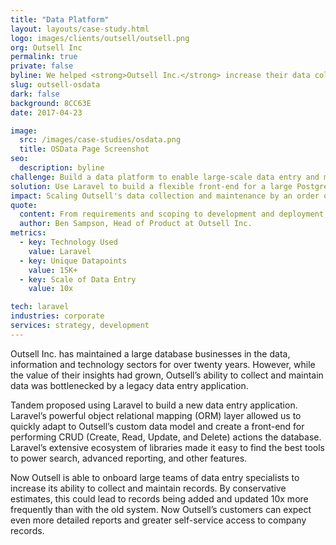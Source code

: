```yaml
---
title: "Data Platform"
layout: layouts/case-study.html
logo: images/clients/outsell/outsell.png
org: Outsell Inc
permalink: true
private: false
byline: We helped <strong>Outsell Inc.</strong> increase their data collection abilities by an order of magnitude with Laravel.
slug: outsell-osdata
dark: false
background: 8CC63E
date: 2017-04-23

image:
  src: /images/case-studies/osdata.png
  title: OSData Page Screenshot
seo:
  description: byline
challenge: Build a data platform to enable large-scale data entry and machine learning-driven insights.
solution: Use Laravel to build a flexible front-end for a large Postgres DB.
impact: Scaling Outsell's data collection and maintenance by an order of magnitude.
quote:
  content: From requirements and scoping to development and deployment, Tandem coordinated with all stakeholders to deliver the best solution to support our business needs. I highly recommend Tandem to anyone looking for strategic development.
  author: Ben Sampson, Head of Product at Outsell Inc.
metrics:
  - key: Technology Used
    value: Laravel
  - key: Unique Datapoints
    value: 15K+
  - key: Scale of Data Entry
    value: 10x

tech: laravel
industries: corporate
services: strategy, development
---
```


Outsell Inc. has maintained a large database businesses in the data, information and technology sectors for over twenty years. However, while the value of their insights had grown, Outsell’s ability to collect and maintain data was bottlenecked by a legacy data entry application.

Tandem proposed using Laravel to build a new data entry application. Laravel’s powerful object relational mapping (ORM) layer allowed us to quickly adapt to Outsell’s custom data model and create a front-end for performing CRUD (Create, Read, Update, and Delete) actions the database. Laravel’s extensive ecosystem of libraries made it easy to find the best tools to power search, advanced reporting, and other features.

Now Outsell is able to onboard large teams of data entry specialists to increase its ability to collect and maintain records. By conservative estimates, this could lead to records being added and updated 10x more frequently than with the old system. Now Outsell’s customers can expect even more detailed reports and greater self-service access to company records.
